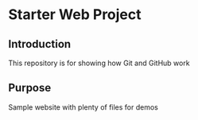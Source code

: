 # Starter Web Project

## Introduction

This repository is for showing how Git and GitHub work

## Purpose

Sample website with plenty of files for demos